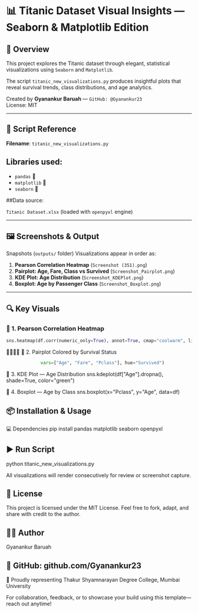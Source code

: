 # 📊 Titanic Dataset Visual Insights — Seaborn & Matplotlib Edition

## 🚀 Overview
This project explores the Titanic dataset through elegant, statistical visualizations using `Seaborn` and `Matplotlib`.  

The script `titanic_new_visualizations.py` produces insightful plots that reveal survival trends, class distributions, and age analytics.

Created by **Gyanankur Baruah** — `GitHub: @Gyanankur23`  
License: MIT

---

## 📎 Script Reference
**Filename**: `titanic_new_visualizations.py`

## Libraries used:
- `pandas` 🐼
- `matplotlib` 📐
- `seaborn` 🌊

##Data source: 

`Titanic Dataset.xlsx` (loaded with `openpyxl` engine)

---

## 🖼️ Screenshots & Output

 Snapshots (`outputs/` folder)
Visualizations appear in order as:

1. **Pearson Correlation Heatmap** (`Screenshot (351).png`)  
2. **Pairplot: Age, Fare, Class vs Survived** (`Screenshot_Pairplot.png`)  
3. **KDE Plot: Age Distribution** (`Screenshot_KDEPlot.png`)  
4. **Boxplot: Age by Passenger Class** (`Screenshot_Boxplot.png`)  

---

## 🔍 Key Visuals

### 🔹 1. Pearson Correlation Heatmap
```python
sns.heatmap(df.corr(numeric_only=True), annot=True, cmap="coolwarm", linewidths=0.5)
```

🔹 2. Pairplot Colored by Survival Status
```python sns.pairplot(df.dropna(subset=["Age", "Fare", "Pclass", "Survived"]),
             vars=["Age", "Fare", "Pclass"], hue="Survived")
```

🔹 3. KDE Plot — Age Distribution
sns.kdeplot(df["Age"].dropna(), shade=True, color="green")


🔹 4. Boxplot — Age by Class
sns.boxplot(x="Pclass", y="Age", data=df)



## 📦 Installation & Usage
💻 Dependencies
pip install pandas matplotlib seaborn openpyxl


## ▶️ Run Script
python titanic_new_visualizations.py


All visualizations will render consecutively for review or screenshot capture.

## 📜 License
This project is licensed under the MIT License.
Feel free to fork, adapt, and share with credit to the author.

## 🙋‍♂️ Author

Gyanankur Baruah

## 🔗 GitHub: github.com/Gyanankur23

📌 Proudly representing Thakur Shyamnarayan Degree College, Mumbai University

For collaboration, feedback, or to showcase your build using this template—reach out anytime!

